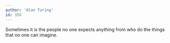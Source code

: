 ```yaml
---
author: 'Alan Turing'
id: 356
---
```


Sometimes it is the people no one expects anything from who do the things that no one can imagine.
